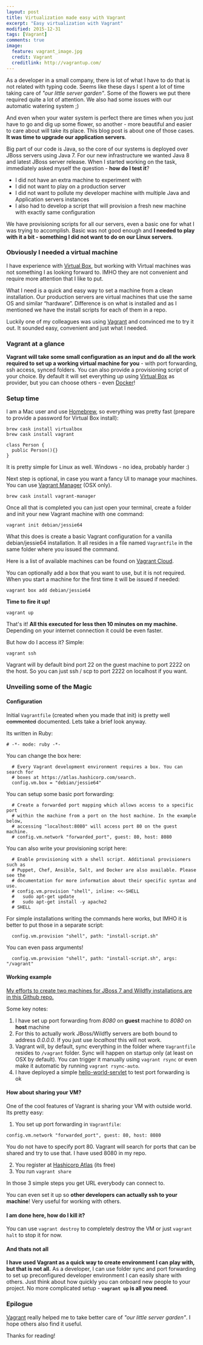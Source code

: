 ```yaml
---
layout: post
title: Virtualization made easy with Vagrant
excerpt: "Easy virtualization with Vagrant"
modified: 2015-12-31
tags: [Vagrant]
comments: true
image:
  feature: vagrant_image.jpg
  credit: Vagrant
  creditlink: http://vagrantup.com/
---
```


As a developer in a small company, there is lot of what I have to do that is not related with typing code. Seems like these days I spent a lot of time taking care of _"our little server garden"_. Some of the flowers we put there required quite a lot of attention. We also had some issues with our automatic watering system ;)

And even when your water system is perfect there are times when you just have to go and dig up some flower, so another - more beautiful and easier to care about will take its place. This blog post is about one of those cases. **It was time to upgrade our application servers**.

Big part of our code is Java, so the core of our systems is deployed over JBoss servers using Java 7. For our new infrastructure we wanted Java 8 and latest JBoss server release. When I started working on the task, immediately asked myself the question - **how do I test it**?

- I did not have an extra machine to experiment with
- I did not want to play on a production server
- I did not want to pollute my developer machine with multiple Java and Application servers instances
- I also had to develop a script that will provision a fresh new machine with exactly same configuration

We have provisioning scripts for all our servers, even a basic one for what I was trying to accomplish. Basic was not good enough and **I needed to play with it a bit - something I did not want to do on our Linux servers**.

### Obviously I needed a virtual machine

I have experience with [Virtual Box][152f26c8], but working with Virtual machines was not something I as looking forward to. IMHO they are not convenient and require more attention that I like to put.

What I need is a quick and easy way to set a machine from a clean installation. Our production servers are virtual machines that use the same OS and similar “hardware”. Difference is on what is installed and as I mentioned we have the install scripts for each of them in a repo.

Luckily one of my colleagues was using [Vagrant][c57a6082] and convinced me to try it out. It sounded easy, convenient and just what I needed.

### Vagrant at a glance

**Vagrant will take some small configuration as an input and do all the work required to set up a working virtual machine for you** - with port forwarding, ssh access, synced folders. You can also provide a provisioning script of your choice. By default it will set everything up using [Virtual Box][152f26c8] as provider, but you can choose others - even [Docker][b70febd2]!

### Setup time

I am a Mac user and use [Homebrew][cc37ffe1], so everything was pretty fast (prepare to provide a password for Virtual Box install):
```
brew cask install virtualbox
brew cask install vagrant
```

```
class Person {
  public Person(){}
}
```

It is pretty simple for Linux as well. Windows - no idea, probably harder :)

Next step is optional, in case you want a fancy UI to manage your machines. You can use [Vagrant Manager][6e9d9e06] (OSX only).
```
brew cask install vagrant-manager
```
Once all that is completed you can just open your terminal, create a folder and init your new Vagrant machine with one command:

```
vagrant init debian/jessie64
```

What this does is create a basic Vagrant configuration for a vanilla debian/jessie64 installation. It all resides in a file named ```Vagrantfile``` in the same folder where you issued the command.

Here is a list of available machines can be found on [Vagrant Cloud][08486f2a].

You can optionally add a box that you want to use, but it is not required. When you start a machine for the first time it will be issued if needed:

```
vagrant box add debian/jessie64
```

**Time to fire it up!**
```
vagrant up
```

That's it! **All this executed for less then 10 minutes on my machine.** Depending on your internet connection it could be even faster.

But how do I access it? Simple:

```
vagrant ssh
```

Vagrant will by default bind port 22 on the guest machine to port 2222 on the host. So you can just ssh / scp to port 2222 on localhost if you want.

### Unveiling some of the Magic

#### Configuration

Initial ```Vagrantfile``` (created when you made that init) is pretty well ~~commented~~ documented. Lets take a brief look anyway.

Its written in Ruby:
```
# -*- mode: ruby -*-
```

You can change the box here:
```
  # Every Vagrant development environment requires a box. You can search for
  # boxes at https://atlas.hashicorp.com/search.
  config.vm.box = "debian/jessie64"
```

You can setup some basic port forwarding:
```
  # Create a forwarded port mapping which allows access to a specific port
  # within the machine from a port on the host machine. In the example below,
  # accessing "localhost:8080" will access port 80 on the guest machine.
  # config.vm.network "forwarded_port", guest: 80, host: 8080
```

You can also write your provisioning script here:
```
  # Enable provisioning with a shell script. Additional provisioners such as
  # Puppet, Chef, Ansible, Salt, and Docker are also available. Please see the
  # documentation for more information about their specific syntax and use.
  # config.vm.provision "shell", inline: <<-SHELL
  #   sudo apt-get update
  #   sudo apt-get install -y apache2
  # SHELL
```

For simple installations writing the commands here works, but IMHO it is better to put those in a separate script:

```
  config.vm.provision "shell", path: "install-script.sh"
```

You can even pass arguments!
```
  config.vm.provision "shell", path: "install-script.sh", args: "/vagrant"
```

#### Working example

[My efforts to create two machines for JBoss 7 and Wildfly installations are in this Github repo.][0209760c]

Some key notes:
1. I have set up port forwarding from _8080_ on **guest** machine to _8080_ on **host** machine
2. For this to actually work JBoss/Wildfly servers are both bound to address _0.0.0.0_. If you just use _localhost_ this will not work.
3. Vagrant will, by default, sync everything in the folder where ```Vagrantfile``` resides to ```/vagrant``` folder. Sync will happen on startup only (at least on OSX by default). You can trigger it manually using ```vagrant rsync``` or even make it automatic by running ```vagrant rsync-auto```.
4. I have deployed a simple [hello-world-servlet][d30d506e] to test port forwarding is ok

#### How about sharing your VM?

One of the cool features of Vagrant is sharing your VM with outside world. Its pretty easy:
1. You set up port forwarding in ```Vagrantfile```:
```
config.vm.network "forwarded_port", guest: 80, host: 8080
```
You do not have to specify port 80. Vagrant will search for ports that can be shared and try to use that. I have used 8080 in my repo.

2. You register at [Hashicorp Atlas][4afc4997] (its free)
3. You run ```vagrant share```

In those 3 simple steps you get URL everybody can connect to.

You can even set it up so **other developers can actually ssh to your machine**! Very useful for working with others.

#### I am done here, how do I kill it?

You can use ```vagrant destroy``` to completely destroy the VM or just ```vagrant halt``` to stop it for now.

#### And thats not all

**I have used Vagrant as a quick way to create environment I can play with, but that is not all.** As a developer, I can use folder sync and port forwarding to set up preconfigured developer environment I can easily share with others. Just think about how quickly you can onboard new people to your project. No more complicated setup - **```vagrant up``` is all you need**.

### Epilogue

[Vagrant][c57a6082] really helped me to take better care of _"our little server garden"_. I hope others also find it useful.

Thanks for reading!

[c57a6082]: https://www.vagrantup.com/ "Vagrant"
[152f26c8]: https://www.virtualbox.org/ "Virtual Box"
[b70febd2]: https://www.docker.com/ "Docker"
[cc37ffe1]: http://brew.sh/ "Homebrew"
[6e9d9e06]: http://vagrantmanager.com/ "Vagrant Manager"
[08486f2a]: https://vagrantcloud.com/ "Vagrant Cloud"
[0209760c]: https://github.com/kotse/vagrant-jboss-wildfly "vagrant-jboss-wildfly"
[d30d506e]: https://github.com/kotse/hello-world-servlet "Hello World Servlet"
[4afc4997]: https://hashicorp.com/atlas.html

